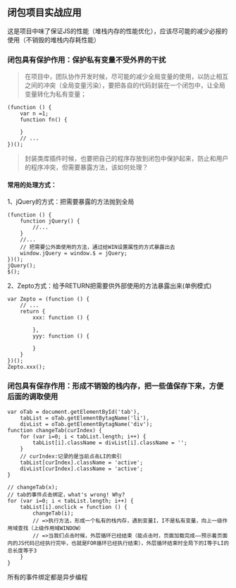 ## 闭包项目实战应用
这是项目中味了保证JS的性能（堆栈内存的性能优化），应该尽可能的减少必报的使用（不销毁的堆栈内存耗性能）

### 闭包具有保护作用：保护私有变量不受外界的干扰
> 在项目中，团队协作开发时候，尽可能的减少全局变量的使用，以防止相互之间的冲突（全局变量污染），要把各自的代码封装在一个闭包中，让全局变量转化为私有变量；

```
(function () {
	var n =1;
	function fn() {

	}
	// ...
})();
```
> 封装类库插件时候，也要把自己的程序存放到闭包中保护起来，防止和用户的程序冲突，但需要暴露方法，该如何处理？
#### 常用的处理方式：
1、jQuery的方式：把需要暴露的方法抛到全局

```
(function () {
	function jQuery() {
		//...
	}
	//...
	// 把需要公外面使用的方法，通过给WIN设置属性的方式暴露出去
	window.jQuery = window.$ = jQuery;
})();
jQuery();
$();
```
2、Zepto方式：给予RETURN把需要供外部使用的方法暴露出来(单例模式)
```
var Zepto = (function () {
	// ...
	return {
		xxx: function () {

		},
		yyy: function () {

		}
	}
})();
Zepto.xxx();
```

### 闭包具有保存作用：形成不销毁的栈内存，把一些值保存下来，方便后面的调取使用
```
var oTab = document.getElementById('tab'),
	tabList = oTab.getElementBytagName('li'),
	divList = oTab.getElementBytagName('div');
function changeTab(curIndex) {
	for (var i=0; i < tabList.length; i++) {
		tabList[i].className = divList[i].className = '';
	}
	// curIndex:记录的是当前点击LI的索引
	tabList[curIndex].className = 'active';
	divList[curIndex].className = 'active';
}

// changeTab(x);
// tab的事件点击绑定，what's wrong! Why?
for (var i=0; i < tabList.length; i++) {
	tabList[i].onclick = function () {
		changeTab(i);
		// =>执行方法，形成一个私有的栈内存，遇到变量I，I不是私有变量，向上一级作用域查找（上级作用域WINDOW）
		// =>当我们点击时候，外层循环已经结束（能点击时，页面加载完成——预示着页面内的JS代码已经执行完毕，也就是FOR循环已经执行结束），外层循环结束时全局下的I等于LI的总长度等于3
	}
}
```
所有的事件绑定都是异步编程

